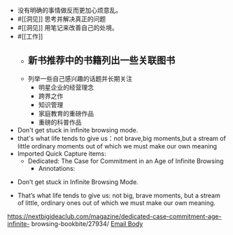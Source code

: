 - 没有明确的事情做反而更加心烦意乱。
- #[[洞见]] 思考并解决真正的问题
- #[[洞见]] 用笔记来改善自己的处境。
- #[[工作]]
    - 新书推荐中的书籍列出一些关联图书
        - 
    - 列举一些自己感兴趣的话题并长期关注
        - 明星企业的经营理念
        - 跨界之作
        - 知识管理
        - 家庭教育的重磅作品
        - 重磅的科普作品
- Don't get stuck in infinite browsing mode.
- that's what life tends to give us：not brave,big moments,but a stream of little ordinary moments out of which we must make our own meaning 
- Imported Quick Capture items:
    - Dedicated: The Case for Commitment in an Age of Infinite Browsing
        - Annotations:

* Don’t get stuck in Infinite Browsing Mode.

* That’s what life tends to give us: not big, brave moments, but a stream of little, ordinary ones out of which we must make our own meaning.



https://nextbigideaclub.com/magazine/dedicated-case-commitment-age-infinite-
browsing-bookbite/27934/ [Email Body](https://files.todoist.com/YHhaH2PJHq5SQAxEUzaVywMskoqY33kXnEBJAkZZi7uwH0Vel6ePezuTWk8wju0E/by/21878347/as/file.html)
